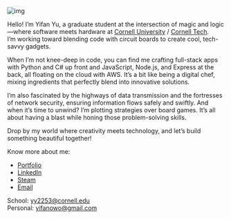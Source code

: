 
<!--
**yifanwow/yifanwow** is a ✨ _special_ ✨ repository because its `README.md` (this file) appears on your GitHub profile.

Here are some ideas to get you started:

- 🔭 I’m currently working on ...
- 🌱 I’m currently learning ...
- 👯 I’m looking to collaborate on ...
- 🤔 I’m looking for help with ...
- 💬 Ask me about ...
- 📫 How to reach me: ...
- 😄 Pronouns: ...
- ⚡ Fun fact: ...
-->

<img src="sunset.png" alt="img" title="Sunset">  

Hello! I’m Yifan Yu, a graduate student at the intersection of magic and logic—where software meets hardware at [Cornell University](https://www.cornell.edu/) / [Cornell Tech](https://tech.cornell.edu/).  
I’m working toward blending code with circuit boards to create cool, tech-savvy gadgets.  

When I’m not knee-deep in code, you can find me crafting full-stack apps with Python and C# up front and JavaScript, Node.js, and Express at the back, all floating on the cloud with AWS. It’s a bit like being a digital chef, mixing ingredients that perfectly blend into innovative solutions.

I’m also fascinated by the highways of data transmission and the fortresses of network security, ensuring information flows safely and swiftly. And when it’s time to unwind? I’m plotting strategies over board games. It’s all about having a blast while honing those problem-solving skills.

Drop by my world where creativity meets technology, and let’s build something beautiful together!

Know more about me:
- [Portfolio](https://yifanovo.info)
- [LinkedIn](https://www.linkedin.com/in/yifanovo/)
- [Steam](https://steamcommunity.com/id/yifanovo/)
- [Email](mailto:yy2253@cornell.edu)   

School: yy2253@cornell.edu  
Personal: yifanowo@gmail.com
